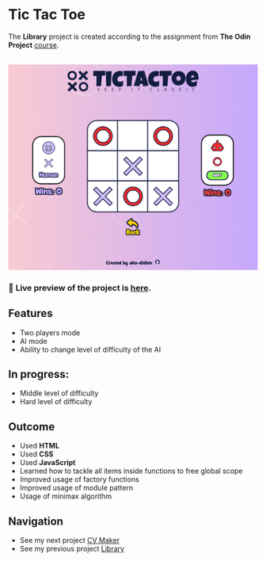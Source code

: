 # Tic Tac Toe
The **Library** project is created according to the assignment from **The Odin Project** [course](https://www.theodinproject.com/paths/full-stack-javascript/courses/javascript).
<br>
<br>

![Preview](img/tic-tac-toe.png)

### 🔗 **Live preview** of the project is [here](https://alex-dishen.github.io/tic-tac-toe/).

## **Features**
* Two players mode
* AI mode
* Ability to change level of difficulty of the AI
## In progress:
* Middle level of difficulty
* Hard level of difficulty

## **Outcome**
* Used **HTML**
* Used **CSS**
* Used **JavaScript**
* Learned how to tackle all items inside functions to free global scope
* Improved usage of factory functions
* Improved usage of module pattern
* Usage of minimax algorithm

## **Navigation**
* See my next project [CV Maker](https://github.com/alex-dishen/cv-maker)
* See my previous project [Library](https://github.com/alex-dishen/library)